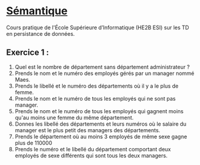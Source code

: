 # [Sémantique](https://poesi.esi-bru.be/pluginfile.php/19320/mod_resource/content/1/Select5.pdf)
Cours pratique de l'École Supérieure d’Informatique (HE2B ESI) sur les TD en persistance de données.
## Exercice 1 :

1. Quel est le nombre de département sans département administrateur ?
2. Prends le nom et le numéro des employés gérés par un manager nommé Maes.
3. Prends le libellé et le numéro des départements où il y a le plus de femme.
4. Prends le nom et le numéro de tous les employés qui ne sont pas manager.
5. Prends le nom et le numéro de tous les employés qui gagnent moins qu'au moins une femme du même département.
6. Donnes les libellé des départements et leurs numéros où le salaire du manager est le plus petit des managers des départements.
7. Prends le département où au moins 3 employés de même sexe gagne plus de 110000
8. Prends le numéro et le libellé du département comportant deux employés de sexe différents qui sont tous les deux managers.